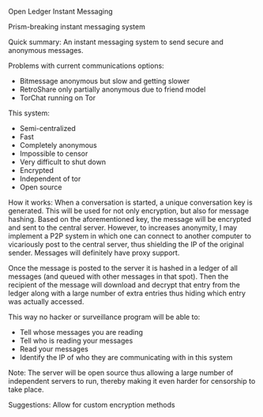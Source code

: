 Open Ledger Instant Messaging

Prism-breaking instant messaging system

Quick summary: An instant messaging system to send secure and anonymous messages.

Problems with current communications options:
- Bitmessage anonymous but slow and getting slower
- RetroShare only partially anonymous due to friend model
- TorChat running on Tor

This system:
- Semi-centralized
- Fast
- Completely anonymous
- Impossible to censor
- Very difficult to shut down
- Encrypted
- Independent of tor
- Open source

How it works:
When a conversation is started, a unique conversation key is generated. This will be used for not only encryption, but also for message hashing. Based on the aforementioned key, the message will be encrypted and sent to the central server. However, to increases anonymity, I may implement a P2P system in which one can connect to another computer to vicariously post to the central server, thus shielding the IP of the original sender. Messages will definitely have proxy support.

Once the message is posted to the server it is hashed in a ledger of all messages (and queued with other messages in that spot). Then the recipient of the message will download and decrypt that entry from the ledger along with a large number of extra entries thus hiding which entry was actually accessed.

This way no hacker or surveillance program will be able to:
- Tell whose messages you are reading
- Tell who is reading your messages
- Read your messages
- Identify the IP of who they are communicating with in this system

Note: The server will be open source thus allowing a large number of independent servers to run, thereby making it even harder for censorship to take place.

Suggestions: Allow for custom encryption methods
